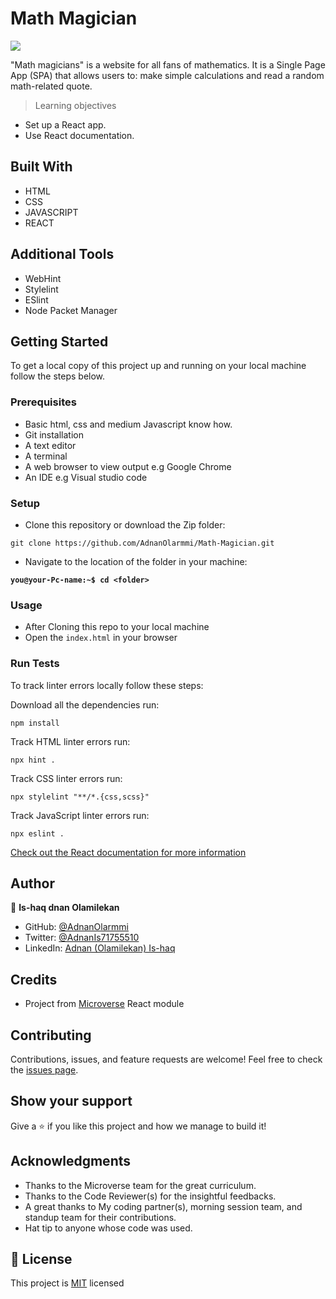 # Math Magician

![](https://img.shields.io/badge/Microverse-blueviolet)

"Math magicians" is a website for all fans of mathematics. It is a Single Page App (SPA) that allows users to:  make simple calculations and read a random math-related quote.

> Learning objectives

- Set up a React app.
- Use React documentation.

## Built With

- HTML
- CSS
- JAVASCRIPT
- REACT

## Additional Tools

- WebHint
- Stylelint
- ESlint
- Node Packet Manager

## Getting Started

To get a local copy of this project up and running on your local machine follow the steps below.

### Prerequisites

- Basic html, css and medium Javascript know how.
- Git installation
- A text editor 
- A terminal
- A web browser to view output e.g Google Chrome
- An IDE e.g Visual studio code

### Setup

- Clone this repository or download the Zip folder:

```
git clone https://github.com/AdnanOlarmmi/Math-Magician.git
```

- Navigate to the location of the folder in your machine:

**``you@your-Pc-name:~$ cd <folder>``**

### Usage

- After Cloning this repo to your local machine
- Open the `index.html` in your browser

### Run Tests
To track linter errors locally follow these steps:  

Download all the dependencies run:
```
npm install
```
Track HTML linter errors run:
```
npx hint .
```
Track CSS linter errors run:
```
npx stylelint "**/*.{css,scss}"
```
Track JavaScript linter errors run:
```
npx eslint .
```

[Check out the React documentation for more information](https://reactjs.org/docs/create-a-new-react-app.html#create-react-app)

## Author
👤 **Is-haq dnan Olamilekan**

- GitHub: [@AdnanOlarmmi](https://github.com/adnanolarmmi)
- Twitter: [@AdnanIs71755510](https://twitter.com/AdnanIs71755510)
- LinkedIn: [Adnan (Olamilekan) Is-haq](https://linkedin.com/in/adnan-is-haq-olamilekan)

## Credits

- Project from [Microverse](https://bit.ly/MicroverseTN) React module

## Contributing

Contributions, issues, and feature requests are welcome!
Feel free to check the [issues page](https://github.com/AdnanOlarmmi/Math-Magician/issues).

## Show your support

Give a ⭐️ if you like this project and how we manage to build it!

## Acknowledgments

- Thanks to the Microverse team for the great curriculum.
- Thanks to the Code Reviewer(s) for the insightful feedbacks.
- A great thanks to My coding partner(s), morning session team, and standup team for their contributions.
- Hat tip to anyone whose code was used.

## 📝 License

This project is [MIT](MIT.md) licensed
